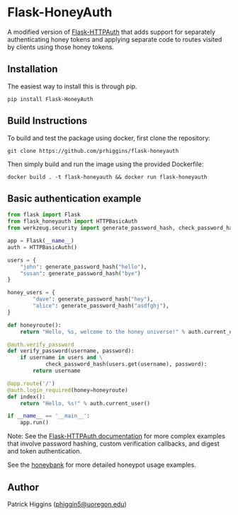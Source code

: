 Flask-HoneyAuth
==============

A modified version of [Flask-HTTPAuth](https://github.com/miguelgrinberg/Flask-HTTPAuth) that adds support for  separately authenticating honey tokens and applying separate code to routes visited by clients using those honey tokens.

Installation
------------
The easiest way to install this is through pip.
```
pip install Flask-HoneyAuth
```

Build Instructions
------------
To build and test the package using docker, first clone the repository:
```
git clone https://github.com/prhiggins/flask-honeyauth
```
Then simply build and run the image using the provided Dockerfile:
```
docker build . -t flask-honeyauth && docker run flask-honeyauth
```

Basic authentication example
----------------------------

```python
from flask import Flask
from flask_honeyauth import HTTPBasicAuth
from werkzeug.security import generate_password_hash, check_password_hash

app = Flask(__name__)
auth = HTTPBasicAuth()

users = {
    "john": generate_password_hash("hello"),
    "susan": generate_password_hash("bye")
}

honey_users = {
        "dave": generate_password_hash("hey"),
        "alice": generate_password_hash("asdfghj"),
}

def honeyroute():
	return "Hello, %s, welcome to the honey universe!" % auth.current_user()

@auth.verify_password
def verify_password(username, password):
    if username in users and \
            check_password_hash(users.get(username), password):
        return username

@app.route('/')
@auth.login_required(honey=honeyroute)
def index():
    return "Hello, %s!" % auth.current_user()

if __name__ == '__main__':
    app.run()
```

Note: See the [Flask-HTTPAuth documentation](http://pythonhosted.org/Flask-HTTPAuth) for more complex examples that involve password hashing, custom verification callbacks, and digest and token authentication.

See the [honeybank](http://github.com/prhiggins/honeybank) for more detailed honeypot usage examples.

Author
----------------------------
Patrick Higgins (phiggin5@uoregon.edu)

